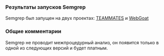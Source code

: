 ### Результаты запусков Semgrep
Semgrep был запущен на двух проектах: [TEAMMATES](https://github.com/TEAMMATES/teammates) и [WebGoat](https://github.com/WebGoat/WebGoat)

### Общие комментарии
Semgrep не проводит межпроцедурный анализ, он появится только в одной из следующих версий и будет платным.